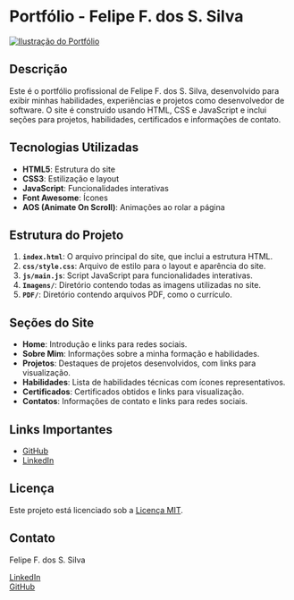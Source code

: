 
# Portfólio - Felipe F. dos S. Silva

[![Ilustração do Portfólio](https://img.youtube.com/vi/1LCsnIY1oVFDVobex7I2fRLXmdqr-eFeZ/0.jpg)](https://drive.google.com/file/d/1LCsnIY1oVFDVobex7I2fRLXmdqr-eFeZ/view?usp=drivesdk)

## Descrição

Este é o portfólio profissional de Felipe F. dos S. Silva, desenvolvido para exibir minhas habilidades, experiências e projetos como desenvolvedor de software. O site é construído usando HTML, CSS e JavaScript e inclui seções para projetos, habilidades, certificados e informações de contato.

## Tecnologias Utilizadas

- **HTML5**: Estrutura do site
- **CSS3**: Estilização e layout
- **JavaScript**: Funcionalidades interativas
- **Font Awesome**: Ícones
- **AOS (Animate On Scroll)**: Animações ao rolar a página

## Estrutura do Projeto

1. **`index.html`**: O arquivo principal do site, que inclui a estrutura HTML.
2. **`css/style.css`**: Arquivo de estilo para o layout e aparência do site.
3. **`js/main.js`**: Script JavaScript para funcionalidades interativas.
4. **`Imagens/`**: Diretório contendo todas as imagens utilizadas no site.
5. **`PDF/`**: Diretório contendo arquivos PDF, como o currículo.

## Seções do Site

- **Home**: Introdução e links para redes sociais.
- **Sobre Mim**: Informações sobre a minha formação e habilidades.
- **Projetos**: Destaques de projetos desenvolvidos, com links para visualização.
- **Habilidades**: Lista de habilidades técnicas com ícones representativos.
- **Certificados**: Certificados obtidos e links para visualização.
- **Contatos**: Informações de contato e links para redes sociais.


## Links Importantes

- [GitHub](https://github.com/felipesansi)
- [LinkedIn](https://www.linkedin.com/in/felipesansi)

## Licença

Este projeto está licenciado sob a [Licença MIT](LICENSE).

## Contato

Felipe F. dos S. Silva  

[LinkedIn](https://www.linkedin.com/in/felipesansi)  
[GitHub](https://github.com/felipesansi)